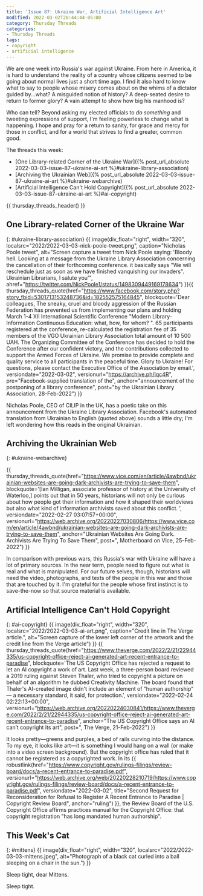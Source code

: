 ```yaml
---
title: 'Issue 87: Ukraine War, Artificial Intelligence Art'
modified: 2022-03-02T20:44:44-05:00
category: Thursday Threads
categories:
- Thursday Threads
tags:
- copyright
- artificial intelligence
---
```

We are one week into Russia's war against Ukraine. 
From here in America, it is hard to understand the reality of a country whose citizens seemed to be going about normal lives just a short time ago. 
I find it also hard to know what to say to people whose misery comes about on the whims of a dictator guided by...what? 
A misguided notion of history? 
A deep-seated desire to return to former glory? 
A vain attempt to show how big his manhood is? 

Who can tell? 
Beyond asking my elected officials to *do something* and tweeting expressions of support, I'm feeling powerless to change what is happening. 
I hope and pray for a return to sanity, for grace and mercy for those in conflict, and for a world that strives to find a greater, common good.

The threads this week:

* [One Library-related Corner of the Ukraine War]({% post_url_absolute 2022-03-03-issue-87-ukraine-ai-art %}#ukraine-library-association)
* [Archiving the Ukrainian Web]({% post_url_absolute 2022-03-03-issue-87-ukraine-ai-art %}#ukraine-webarchive)
* [Artificial Intelligence Can't Hold Copyright]({% post_url_absolute 2022-03-03-issue-87-ukraine-ai-art %}#ai-copyright)

{{ thursday_threads_header() }}

## One Library-related Corner of the Ukraine War
{: #ukraine-library-association}
{{ image(div_float="right", width="320", localsrc="2022/2022-03-03-nick-poole-tweet.png", caption="Nicholas Poole tweet", alt="Screen capture a tweet from Nick Poole saying: 'Bloody hell. Looking at a message from the Ukraine Library Association concerning the cancellation of their forthcoming conference. it basically says &quot;We will reschedule just as soon as we have finished vanquishing our invaders&quot;. Ukrainian Librarians, I salute you'", ahref="https://twitter.com/NickPoole1/status/1498309449169178634") }}{{ thursday_threads_quote(href="https://www.facebook.com/story.php?story_fbid=5301713153248736&id=182552575164845",
 blockquote='Dear colleagues,
The sneaky, cruel and bloody aggression of the Russian Federation has prevented us from implementing our plans and holding March 1-4 XII International Scientific Conference "Modern Library-Information Continuous Education: what, how, for whom? ".
65 participants registered at the conference, re-calculated the registration fee of 35 members of the VGO Ukrainian Library Association total amount of 10 500 UAH.
The Organizing Committee of the Conference has decided to hold the Conference after our confident victory, and the contributions collected to support the Armed Forces of Ukraine.
We promise to provide complete and quality service to all participants in the peaceful time.
Glory to Ukraine!
For questions, please contact the Executive Office of the Association by email.',
 versiondate="2022-03-02",
 versionurl="https://archive.ph/Iqc4R",
 pre="Facebook-supplied translation of the",
 anchor="announcement of the postponing of a library conference",
 post="by the Ukrainian Library Association, 28-Feb-2022") }}

Nicholas Poole, CEO of CILIP in the UK, has a poetic take on this announcement from the Ukraine Library Association. 
Facebook's automated translation from Ukrainian to English (quoted above) sounds a little dry; I'm left wondering how this reads in the original Ukrainian.


## Archiving the Ukrainian Web
{: #ukraine-webarchive}

{{ thursday_threads_quote(href="https://www.vice.com/en/article/4awbnd/ukrainian-websites-are-going-dark-archivists-are-trying-to-save-them",
 blockquote='[Ian Milligan, associate professor of history at the University of Waterloo,] points out that in 50 years, historians will not only be curious about how people got their information and how it shaped their worldviews but also what kind of information archivists saved about this conflict. ',
 versiondate="2022-02-27 03:07:57+00:00",
 versionurl="https://web.archive.org/20220227030806/https://www.vice.com/en/article/4awbnd/ukrainian-websites-are-going-dark-archivists-are-trying-to-save-them",
 anchor="Ukrainian Websites Are Going Dark. Archivists Are Trying To Save Them",
 post=", Motherboard on Vice, 25-Feb-2022") }}

In comparison with previous wars, this Russia's war with Ukraine will have a lot of primary sources. 
In the near term, people need to figure out what is real and what is manipulated. 
For our future selves, though, historians will need the video, photographs, and texts of the people in this war and those that are touched by it. 
I'm grateful for the people whose first instinct is to save-the-now so that source material is available.

## Artificial Intelligence Can't Hold Copyright
{: #ai-copyright}
{{ image(div_float="right", width="320", localsrc="2022/2022-03-03-ai-art.png", caption="Credit line in The Verge article.", alt="Screen capture of the lower left corner of the artwork and the credit line from the Verge article") }} {{ thursday_threads_quote(href="https://www.theverge.com/2022/2/21/22944335/us-copyright-office-reject-ai-generated-art-recent-entrance-to-paradise",
 blockquote='The US Copyright Office has rejected a request to let an AI copyright a work of art. Last week, a three-person board reviewed a 2019 ruling against Steven Thaler, who tried to copyright a picture on behalf of an algorithm he dubbed Creativity Machine. The board found that Thaler&#039;s AI-created image didn&#039;t include an element of “human authorship” — a necessary standard, it said, for protection.',
 versiondate="2022-02-24 02:22:13+00:00",
 versionurl="https://web.archive.org/20220224030841/https://www.theverge.com/2022/2/21/22944335/us-copyright-office-reject-ai-generated-art-recent-entrance-to-paradise",
 anchor="The US Copyright Office says an AI can’t copyright its art",
 post=", The Verge, 21-Feb-2022") }}

It looks pretty—greens and purples, a bed of rails curving into the distance. 
To my eye, it looks like art—it is something I would hang on a  wall (or make into a video screen background). 
But the copyright office has ruled that it cannot be registered as a copyrighted work. 
In its {{ robustlink(href="https://www.copyright.gov/rulings-filings/review-board/docs/a-recent-entrance-to-paradise.pdf", versionurl="https://web.archive.org/web/20220228210719/https://www.copyright.gov/rulings-filings/review-board/docs/a-recent-entrance-to-paradise.pdf", versiondate="2022-03-02", title="Second Request for Reconsideration for Refusal to Register A Recent Entrance to Paradise  | Copyright Review Board", anchor="ruling") }}, the Review Board of the U.S. Copyright Office affirms practices manual for the Copyright Office: that copyright registration "has long mandated human authorship". 


## This Week's Cat
{: #mittens}
{{ image(div_float="right", width="320", localsrc="2022/2022-03-03-mittens.jpeg", alt="Photograph of a black cat curled into a ball sleeping on a chair in the sun.") }} 

Sleep tight, dear Mittens.

Sleep tight.